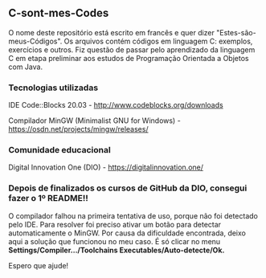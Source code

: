 ## C-sont-mes-Codes

O nome deste repositório está escrito em francês e quer dizer "Estes-são-meus-Códigos".
Os arquivos contém códigos em linguagem C: exemplos, exercícios e outros.
Fiz questão de passar pelo aprendizado da linguagem C em etapa preliminar aos estudos de Programação Orientada a Objetos com Java.  


### Tecnologias utilizadas

IDE Code::Blocks 20.03 - http://www.codeblocks.org/downloads

Compilador MinGW (Minimalist GNU for Windows) - https://osdn.net/projects/mingw/releases/

### Comunidade educacional

Digital Innovation One (DIO) - https://digitalinnovation.one/


### Depois de finalizados os cursos de GitHub da DIO, consegui fazer o 1º README!!


O compilador falhou na primeira tentativa de uso, porque não foi detectado pelo IDE.
Para resolver foi preciso ativar um botão para detectar automaticamente o MinGW. 
Por causa da dificuldade encontrada, deixo aqui a solução que funcionou no meu caso.
É só clicar no menu <b>Settings/Compiler.../Toolchains Executables/Auto-detecte/Ok.</b>

Espero que ajude! 
